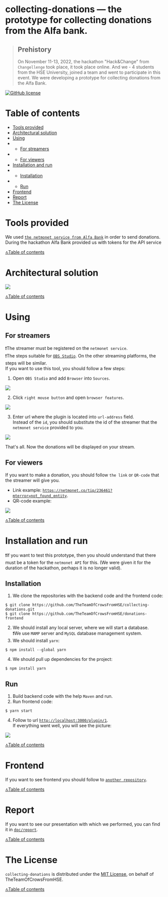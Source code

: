 # collecting-donations — the prototype for collecting donations from the Alfa bank.


> ## Prehistory
> On November 11-13, 2022, the hackathon "Hack&Change" from `Changellenge` took place, it took place online.
> And we - 4 students from the HSE University, joined a team and went to participate in this event.
> We were developing a prototype for collecting donations from the Alfa Bank.

[![GitHub license](https://img.shields.io/badge/license-MIT-blue.svg)](/LICENSE)


# Table of contents
- [Tools provided](#tools-provided)
- [Architectural solution](#architectural-solution)
- [Using](#using)
- - [For streamers](#for-streamers)
- - [For viewers](#for-viewers)
- [Installation and run](#installation-and-run)
- - [Installation](#Installation)
- - [Run](#run)
- [Frontend](#frontend)
- [Report](#report)
- [The License](#the-license)


# Tools provided
We used [`the netmonet service from Alfa Bank`](https://netmonet.co/) in order to send donations.
During the hackathon Alfa Bank provided us with tokens for the API service

[🔝Table of contents](#table-of-contents)


# Architectural solution
![](doc/images/architectural-solution.png)

[🔝Table of contents](#table-of-contents)


# Using
## For streamers
❗The streamer must be registered on the `netmonet service`. \
❗The steps suitable for [`OBS Studio`](https://obsproject.com/).
On the other streaming platforms, the steps will be similar. \
If you want to use this tool, you should follow a few steps:
1. Open `OBS Studio` and add `Browser` into `Sources`.

![](doc/images/step-1-for-streamers.png)

2. Click `right mouse button` and open `browser features`.

![](doc/images/step-2-for-streamers.png)

3. Enter url where the plugin is located into `url-address` field. \
Instead of the `id`, you should substitute the id of the streamer that the `netmonet service` provided to you.

![](doc/images/step-3-for-streamers.png)

That's all. Now the donations will be displayed on your stream.

## For viewers
If you want to make a donation, you should follow `the link` or `QR-code` that the streamer will give you.
- Link example: [`https://netmonet.co/tip/236461?mterror=not_found_entity`](https://netmonet.co/tip/236461?mterror=not_found_entity).
- QR-code example: 

![](doc/images/qr.png)

[🔝Table of contents](#table-of-contents)

# Installation and run
❗If you want to test this prototype,
then you should understand that there must be a token for the `netmonet API` for this.
(We were given it for the duration of the hackathon, perhaps it is no longer valid).

## Installation
1. We clone the repositories with the backend code and the frontend code:
```
$ git clone https://github.com/TheTeamOfCrowsFromHSE/collecting-donations.git
$ git clone https://github.com/TheTeamOfCrowsFromHSE/donations-frontend
```
2. We should install any local server, where we will start a database. \
❗We use `MAMP` server and `MySQL` database management system.
3. We should install `yarn`:
```
$ npm install --global yarn
```
4. We should pull up dependencies for the project:
```
$ npm install yarn
```
## Run
1. Build backend code with the help `Maven` and run.
2. Run frontend code:
```
$ yarn start
```
4. Follow to url [`http://localhost:3000/plugin/1`](http://localhost:3000/plugin/1). \
If everything went well, you will see the picture:

![](doc/images/start-front.png)

[🔝Table of contents](#table-of-contents)

# Frontend
If you want to see frontend you should follow to [`another repository`](https://github.com/TheTeamOfCrowsFromHSE/donations-frontend).

[🔝Table of contents](#table-of-contents)

# Report
If you want to see our presentation with which we performed,
you can find it in [`doc/report`](https://github.com/TheTeamOfCrowsFromHSE/collecting-donations/tree/main/doc/report).

[🔝Table of contents](#table-of-contents)

# The License
`collecting-donations` is distributed under the [MIT License](https://github.com/TheTeamOfCrowsFromHSE/collecting-donations/blob/main/LICENSE), on behalf of TheTeamOfCrowsFromHSE.

[🔝Table of contents](#table-of-contents)
